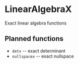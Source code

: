 # LinearAlgebraX
Exact linear algebra functions

## Planned functions

* `detx` -- exact determinant
* `nullspacex` -- exact nullspace 

